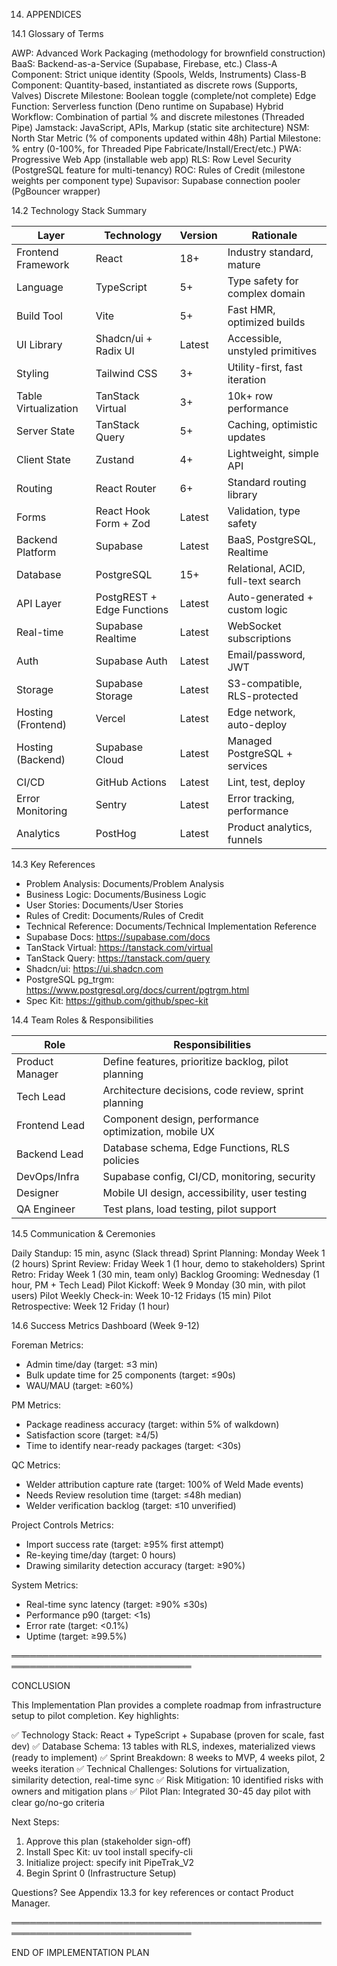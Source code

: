 14. APPENDICES

14.1 Glossary of Terms

AWP: Advanced Work Packaging (methodology for brownfield construction)
BaaS: Backend-as-a-Service (Supabase, Firebase, etc.)
Class-A Component: Strict unique identity (Spools, Welds, Instruments)
Class-B Component: Quantity-based, instantiated as discrete rows (Supports, Valves)
Discrete Milestone: Boolean toggle (complete/not complete)
Edge Function: Serverless function (Deno runtime on Supabase)
Hybrid Workflow: Combination of partial % and discrete milestones (Threaded Pipe)
Jamstack: JavaScript, APIs, Markup (static site architecture)
NSM: North Star Metric (% of components updated within 48h)
Partial Milestone: % entry (0-100%, for Threaded Pipe Fabricate/Install/Erect/etc.)
PWA: Progressive Web App (installable web app)
RLS: Row Level Security (PostgreSQL feature for multi-tenancy)
ROC: Rules of Credit (milestone weights per component type)
Supavisor: Supabase connection pooler (PgBouncer wrapper)

14.2 Technology Stack Summary

Layer               | Technology                  | Version  | Rationale
--------------------|-----------------------------|----------|---------------------------
Frontend Framework  | React                       | 18+      | Industry standard, mature
Language            | TypeScript                  | 5+       | Type safety for complex domain
Build Tool          | Vite                        | 5+       | Fast HMR, optimized builds
UI Library          | Shadcn/ui + Radix UI        | Latest   | Accessible, unstyled primitives
Styling             | Tailwind CSS                | 3+       | Utility-first, fast iteration
Table Virtualization| TanStack Virtual            | 3+       | 10k+ row performance
Server State        | TanStack Query              | 5+       | Caching, optimistic updates
Client State        | Zustand                     | 4+       | Lightweight, simple API
Routing             | React Router                | 6+       | Standard routing library
Forms               | React Hook Form + Zod       | Latest   | Validation, type safety
Backend Platform    | Supabase                    | Latest   | BaaS, PostgreSQL, Realtime
Database            | PostgreSQL                  | 15+      | Relational, ACID, full-text search
API Layer           | PostgREST + Edge Functions  | Latest   | Auto-generated + custom logic
Real-time           | Supabase Realtime           | Latest   | WebSocket subscriptions
Auth                | Supabase Auth               | Latest   | Email/password, JWT
Storage             | Supabase Storage            | Latest   | S3-compatible, RLS-protected
Hosting (Frontend)  | Vercel                      | Latest   | Edge network, auto-deploy
Hosting (Backend)   | Supabase Cloud              | Latest   | Managed PostgreSQL + services
CI/CD               | GitHub Actions              | Latest   | Lint, test, deploy
Error Monitoring    | Sentry                      | Latest   | Error tracking, performance
Analytics           | PostHog                     | Latest   | Product analytics, funnels

14.3 Key References

- Problem Analysis: Documents/Problem Analysis
- Business Logic: Documents/Business Logic
- User Stories: Documents/User Stories
- Rules of Credit: Documents/Rules of Credit
- Technical Reference: Documents/Technical Implementation Reference
- Supabase Docs: https://supabase.com/docs
- TanStack Virtual: https://tanstack.com/virtual
- TanStack Query: https://tanstack.com/query
- Shadcn/ui: https://ui.shadcn.com
- PostgreSQL pg_trgm: https://www.postgresql.org/docs/current/pgtrgm.html
- Spec Kit: https://github.com/github/spec-kit

14.4 Team Roles & Responsibilities

Role                     | Responsibilities
-------------------------|-------------------------------------------------------
Product Manager          | Define features, prioritize backlog, pilot planning
Tech Lead                | Architecture decisions, code review, sprint planning
Frontend Lead            | Component design, performance optimization, mobile UX
Backend Lead             | Database schema, Edge Functions, RLS policies
DevOps/Infra             | Supabase config, CI/CD, monitoring, security
Designer                 | Mobile UI design, accessibility, user testing
QA Engineer              | Test plans, load testing, pilot support

14.5 Communication & Ceremonies

Daily Standup: 15 min, async (Slack thread)
Sprint Planning: Monday Week 1 (2 hours)
Sprint Review: Friday Week 1 (1 hour, demo to stakeholders)
Sprint Retro: Friday Week 1 (30 min, team only)
Backlog Grooming: Wednesday (1 hour, PM + Tech Lead)
Pilot Kickoff: Week 9 Monday (30 min, with pilot users)
Pilot Weekly Check-in: Week 10-12 Fridays (15 min)
Pilot Retrospective: Week 12 Friday (1 hour)

14.6 Success Metrics Dashboard (Week 9-12)

Foreman Metrics:
- Admin time/day (target: ≤3 min)
- Bulk update time for 25 components (target: ≤90s)
- WAU/MAU (target: ≥60%)

PM Metrics:
- Package readiness accuracy (target: within 5% of walkdown)
- Satisfaction score (target: ≥4/5)
- Time to identify near-ready packages (target: <30s)

QC Metrics:
- Welder attribution capture rate (target: 100% of Weld Made events)
- Needs Review resolution time (target: ≤48h median)
- Welder verification backlog (target: ≤10 unverified)

Project Controls Metrics:
- Import success rate (target: ≥95% first attempt)
- Re-keying time/day (target: 0 hours)
- Drawing similarity detection accuracy (target: ≥90%)

System Metrics:
- Real-time sync latency (target: ≥90% ≤30s)
- Performance p90 (target: <1s)
- Error rate (target: <0.1%)
- Uptime (target: ≥99.5%)

═══════════════════════════════════════════════════════════════════════════════

CONCLUSION

This Implementation Plan provides a complete roadmap from infrastructure setup
to pilot completion. Key highlights:

✅ Technology Stack: React + TypeScript + Supabase (proven for scale, fast dev)
✅ Database Schema: 13 tables with RLS, indexes, materialized views (ready to implement)
✅ Sprint Breakdown: 8 weeks to MVP, 4 weeks pilot, 2 weeks iteration
✅ Technical Challenges: Solutions for virtualization, similarity detection, real-time sync
✅ Risk Mitigation: 10 identified risks with owners and mitigation plans
✅ Pilot Plan: Integrated 30-45 day pilot with clear go/no-go criteria

Next Steps:
1. Approve this plan (stakeholder sign-off)
2. Install Spec Kit: uv tool install specify-cli
3. Initialize project: specify init PipeTrak_V2
4. Begin Sprint 0 (Infrastructure Setup)

Questions? See Appendix 13.3 for key references or contact Product Manager.

═══════════════════════════════════════════════════════════════════════════════

END OF IMPLEMENTATION PLAN

